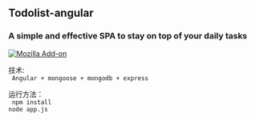 ## Todolist-angular
 ### A simple and effective SPA to stay on top of your daily tasks
 [![Mozilla Add-on](https://img.shields.io/amo/d/dustman.svg)]()

  技术: <br>
     ` Angular + mongoose + mongodb + express`

  运行方法：<br>
     ` npm install` <br>
         `node app.js`

